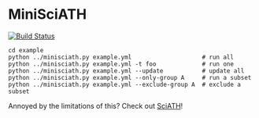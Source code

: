 # MiniSciATH

[![Build Status](https://travis-ci.com/sciath/minisciath.svg?branch=master)](https://travis-ci.com/sciath/minisciath)

    cd example
    python ../minisciath.py example.yml                    # run all
    python ../minisciath.py example.yml -t foo             # run one
    python ../minisciath.py example.yml --update           # update all
    python ../minisciath.py example.yml --only-group A     # run a subset
    python ../minisciath.py example.yml --exclude-group A  # exclude a subset

Annoyed by the limitations of this? Check out [SciATH](https://github.com/sciath/sciath)!
